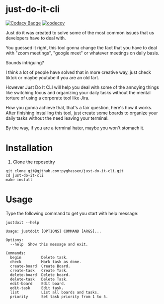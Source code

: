 # just-do-it-cli

[![Codacy Badge](https://api.codacy.com/project/badge/Grade/370c20f86b514f3eb4d9ebf9714de57f)](https://app.codacy.com/gh/pyghassen/just-do-it-cli?utm_source=github.com&utm_medium=referral&utm_content=pyghassen/just-do-it-cli&utm_campaign=Badge_Grade_Settings)
[![codecov](https://codecov.io/gh/pyghassen/just-do-it-cli/branch/master/graph/badge.svg?token=8JI1NOE6PO)](https://codecov.io/gh/pyghassen/just-do-it-cli)

Just do it was created to solve some of the most common issues that us developers have to deal with.

You guessed it right, this tool gonna change the fact that you have to deal with "zoom meetings", "google meet" or whatever meetings on daily basis.

Sounds intriguing?

I think a lot of people have solved that in more creative way, just check tiktok or maybe youtube if you are an old fart.

However Just Do It CLI will help you deal with some of the annoying things like switching focus and organizing your daily tasks without the mental torture of using a corporate tool like Jira.

How you gonna achieve that, that's a fair question, here's how it works.
After finishing installing this tool, just create some boards to organize your daily tasks without the need leaving your terminal.

By the way, if you are a terminal hater, maybe you won't stomach it.

# Installation

1. Clone the reposotiry

```
git clone git@github.com:pyghassen/just-do-it-cli.git
cd just-do-it-cli
make install
```

# Usage

Type the following command to get you start with help message:

```
justdoit --help

Usage: justdoit [OPTIONS] COMMAND [ARGS]...

Options:
  --help  Show this message and exit.

Commands:
  begin         Delete task.
  check         Mark task as done.
  create-board  Create Board.
  create-task   Create Task.
  delete-board  Delete board.
  delete-task   Delete Task.
  edit-board    Edit board.
  edit-task     Edit task.
  list          List all boards and tasks.
  priority      Set task priority from 1 to 5.

```
